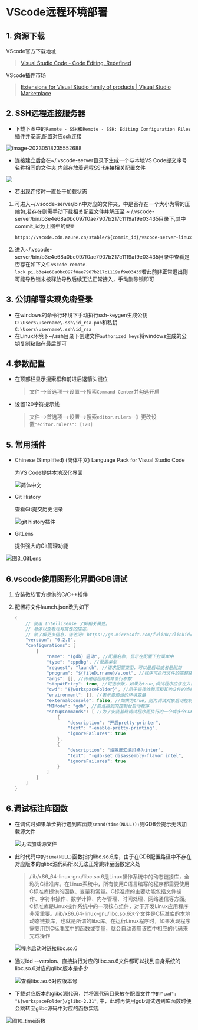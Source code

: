 # VScode远程环境部署

## 1. 资源下载

VScode官方下载地址

> [Visual Studio Code - Code Editing. Redefined](https://code.visualstudio.com/)

VScode插件市场

> [Extensions for Visual Studio family of products | Visual Studio Marketplace](https://marketplace.visualstudio.com/VSCode)

## 2. SSH远程连接服务器

* 下载下图中的`Remote - SSH`和`Remote - SSH: Editing Configuration Files`插件并安装,配置对应ssh连接

![image-20230518235552688](./image/%E5%9B%BE8%20VS%20Code%20SSH%E6%8F%92%E4%BB%B6.png)

* 连接建立后会在~/.vscode-server目录下生成一个与本地VS Code提交序号名称相同的文件夹,内部存放着远程SSH连接相关配置文件

![](./image/%E5%9B%BE9_%20vscode%E5%85%B3%E4%BA%8E.png)

* 若出现连接时一直处于加载状态

1. 可进入~/.vscode-server/bin中对应的文件夹，中是否存在一个大小为零的压缩包,若存在则需手动下载相关配置文件并解压至 \~ /.vscode-server/bin/b3e4e68a0bc097f0ae7907b217c1119af9e03435目录下,其中commit_id为上图中的`提交`

   ```html
   https://vscode.cdn.azure.cn/stable/${commit_id}/vscode-server-linux-x64.tar.gz
   ```

2.   进入~/.vscode-server/bin/b3e4e68a0bc097f0ae7907b217c1119af9e03435目录中查看是否存在如下文件`vscode-remote-lock.pi.b3e4e68a0bc097f0ae7907b217c1119af9e03435`若此前非正常退出则可能导致锁未被释放导致后续无法正常接入，手动删除锁即可

## 3. 公钥部署实现免密登录

* 在windows的命令行环境下手动执行ssh-keygen生成公钥`C:\Users\username\.ssh\id_rsa.pub`和私钥`C:\Users\username\.ssh\id_rsa`
* 在Linux环境下~/.ssh目录下创建文件`authorized_keys`将windows生成的公钥复制粘贴在最后即可

## 4.参数配置

* 在顶部栏显示搜索框和前进后退箭头键位

  > 文件–>首选项–>设置–>搜索`Command Center`并勾选开启

* 设置120字符提示线

  > 文件–>首选项–>设置–>搜索`editor.rulers`--》更改设置`"editor.rulers": [120]`

## 5. 常用插件

* Chinese (Simplified) (简体中文) Language Pack for Visual Studio Code

  为VS Code提供本地汉化界面

  ![简体中文](./image/%E5%9B%BE1_%E7%AE%80%E4%BD%93%E4%B8%AD%E6%96%87%E6%B1%89%E5%8C%96%E5%8C%85.png)

* Git History

  查看Git提交历史记录

  ![git history插件](./image/%E5%9B%BE2_Git%20History%E6%8F%92%E4%BB%B6.png)

* GitLens

  提供强大的Git管理功能

![图3_GitLens](./image/%E5%9B%BE3_GitLens.png)

##  6.vscode使用图形化界面GDB调试

   1. 安装微软官方提供的C/C++插件

   2. 配置将文件launch.json改为如下

      ```cpp
      {
          // 使用 IntelliSense 了解相关属性。 
          // 悬停以查看现有属性的描述。
          // 欲了解更多信息，请访问: https://go.microsoft.com/fwlink/?linkid=830387
          "version": "0.2.0",
          "configurations": [
              {
                  "name": "(gdb) 启动", //配置名称，显示在配置下拉菜单中
                  "type": "cppdbg", //配置类型
                  "request": "launch", //请求配置类型，可以是启动或者是附加
                  "program": "${fileDirname}/a.out", //程序可执行文件的完整路径，${workspaceFolder}表示远程连接的初始路径
                  "args": [], //传递给程序的命令行参数
                  "stopAtEntry": true, //可选参数，如果为true,调试程序应该在入口（main）处停止
                  "cwd": "${workspaceFolder}", //用于查找依赖项和其他文件的当前工作目录
                  "environment": [], //表示要预设的环境变量
                  "externalConsole": false, //如果为true，则为调试对象启动控制台
                  "MIMode": "gdb", //要连接到的控制台启动程序
                  "setupCommands": [ //为了安装基础调试程序而执行的一个或多个GDB/LLDB命令
                      {
                          "description": "开启pretty-printer",
                          "text": "-enable-pretty-printing",
                          "ignoreFailures": true
                      },
                      {
                          "description": "设置反汇编风格为inter",
                          "text": "-gdb-set disassembly-flavor intel",
                          "ignoreFailures": true
                      }
                  ]
              }
          ]
      }
      ```

##  6.调试标注库函数

   * 在调试时如果单步执行遇到库函数`srand(time(NULL));`则GDB会提示无法加载源文件

     ![无法加载源文件](./image/%E5%9B%BE4_%E6%97%A0%E6%B3%95%E5%8A%A0%E8%BD%BD%E6%BA%90%E6%96%87%E4%BB%B6.png)

   * 此时代码中的`time(NULL)`函数指向libc.so.6库，由于在GDB配置路径中不存在对应版本的glibc源代码所以无法正常跳转至函数定义处

     >  /lib/x86_64-linux-gnu/libc.so.6是Linux操作系统中的动态链接库，全称为C标准库。在Linux系统中，所有使用C语言编写的程序都需要使用C标准库提供的函数、变量和常量。C标准库的主要功能包括文件操作、字符串操作、数学计算、内存管理、时间处理、网络通信等方面。C标准库是Linux操作系统中的一项核心组件，对于开发Linux应用程序非常重要。/lib/x86_64-linux-gnu/libc.so.6这个文件是C标准库的本地动态链接库，也就是所谓的libc库。在运行Linux程序时，如果发现程序需要用到C标准库中的函数或变量，就会自动调用该库中相应的代码来完成操作

     ![程序启动时链接libc.so.6](./image/%E5%9B%BE5_%E9%93%BE%E6%8E%A5libc.so.6%E5%BA%93.png)

   * 通过ldd --version、直接执行对应的libc.so.6文件都可以找到自身系统的libc.so.6对应的glibc版本是多少

     ![查看libc.so.6对应版本号](./image/%E5%9B%BE6_%E6%9F%A5%E7%9C%8Blibc.so.6%E5%AF%B9%E5%BA%94%E7%89%88%E6%9C%AC%E5%8F%B7.png)

   * 下载对应版本的glibc源代码，并将源代码目录放在配置文件中的`"cwd": "${workspaceFolder}/glibc-2.31",`中，此时再使用gdb调试遇到库函数时便会跳转至glibc源码中对应的函数实现

![图10_time函数](./image/%E5%9B%BE10_time%E5%87%BD%E6%95%B0.png)